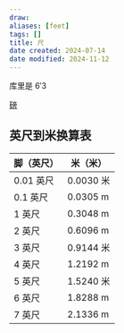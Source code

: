 ```yaml
---
draw:
aliases: [feet]
tags: []
title: 尺
date created: 2024-07-14
date modified: 2024-11-12
---
```


库里是 6′3

[磅](磅.md)

## 英尺到米换算表

| 脚（英尺）| 米（米）|
| ------ | -------- |
| 0.01 英尺 | 0.0030 米  |
| 0.1 英尺  | 0.0305 m |
| 1 英尺    | 0.3048 m |
| 2 英尺    | 0.6096 m |
| 3 英尺    | 0.9144 米  |
| 4 英尺    | 1.2192 m |
| 5 英尺    | 1.5240 米  |
| 6 英尺    | 1.8288 m |
| 7 英尺    | 2.1336 m |
